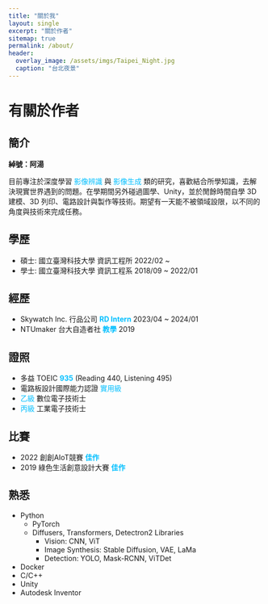 ```yaml
---
title: "關於我"
layout: single
excerpt: "關於作者"
sitemap: true
permalink: /about/
header:
  overlay_image: /assets/imgs/Taipei_Night.jpg
  caption: "台北夜景"
---
```


# 有關於作者

## 簡介

**綽號：阿湯**  

目前專注於深度學習 <font color="DeepSkyBlue">影像辨識</font> 與 <font color="DeepSkyBlue">影像生成</font> 類的研究，喜歡結合所學知識，去解決現實世界遇到的問題。在學期間另外碰過圖學、Unity，並於閒餘時間自學 3D 建模、3D 列印、電路設計與製作等技術。期望有一天能不被領域設限，以不同的角度與技術來完成任務。 

## 學歷  
* 碩士: 國立臺灣科技大學 資訊工程所 2022/02 ~  
* 學士: 國立臺灣科技大學 資訊工程系 2018/09 ~ 2022/01  

## 經歷  
* Skywatch Inc. 行品公司 <font color="DeepSkyBlue">**RD Intern**</font> 2023/04 ~ 2024/01  
* NTUmaker 台大自造者社 <font color="DeepSkyBlue">**教學**</font> 2019

## 證照
* 多益 TOEIC <font color="DeepSkyBlue">**935**</font> (Reading 440, Listening 495)  
* 電路板設計國際能力認證 <font color="DeepSkyBlue">實用級</font>  
* <font color="DeepSkyBlue">乙級</font> 數位電子技術士  
* <font color="DeepSkyBlue">丙級</font> 工業電子技術士  

## 比賽
* 2022 創創AIoT競賽 <font color="DeepSkyBlue">**佳作**</font>  
* 2019 綠色生活創意設計大賽 <font color="DeepSkyBlue">**佳作**</font>  

## 熟悉
* Python  
  * PyTorch  
  * Diffusers, Transformers, Detectron2 Libraries  
    * Vision: CNN, ViT  
    * Image Synthesis: Stable Diffusion, VAE, LaMa  
    * Detection: YOLO, Mask-RCNN, ViTDet  
* Docker  
* C/C++  
* Unity  
* Autodesk Inventor  
